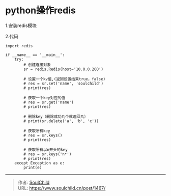 # python操作redis

<!--more-->
1.安装redis模块

2.代码
<pre class="line-numbers" data-line="1" data-start="1"><code class="language-python">import redis

if __name__ == '__main__':
    try:
        # 创建连接对象
        sr = redis.Redis(host='10.0.0.200')

        # 设置一个kv值,(返回设置结果true，false)
        # res = sr.set('name', 'soulchild')
        # print(res)

        # 获取一个key对应的值
        # res = sr.get('name')
        # print(res)

        # 删除key（删除成功几个就返回几）
        # print(sr.delete('a', 'b', 'c'))

        # 获取所有key
        # res = sr.keys()
        # print(res)

        # 获取所有以n开头的key
        # res = sr.keys('n*')
        # print(res)
    except Exception as e:
        print(e)</code></pre>


---

> 作者: [SoulChild](https://www.soulchild.cn)  
> URL: https://www.soulchild.cn/post/1467/  

